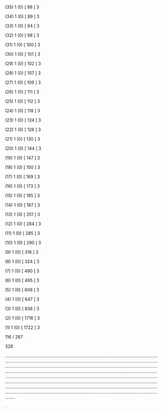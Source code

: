 (35) 1 (0) [ 88 ] 3 


(34) 1 (0) [ 89 ] 3 


(33) 1 (0) [ 94 ] 3 


(32) 1 (0) [ 98 ] 3 


(31) 1 (0) [ 100 ] 3 


(30) 1 (0) [ 101 ] 3 


(29) 1 (0) [ 102 ] 3 


(28) 1 (0) [ 107 ] 3 


(27) 1 (0) [ 109 ] 3 


(26) 1 (0) [ 111 ] 3 


(25) 1 (0) [ 112 ] 3 


(24) 1 (0) [ 118 ] 3 


(23) 1 (0) [ 124 ] 3 


(22) 1 (0) [ 126 ] 3 


(21) 1 (0) [ 130 ] 3 


(20) 1 (0) [ 144 ] 3 


(19) 1 (0) [ 147 ] 3 


(18) 1 (0) [ 150 ] 3 


(17) 1 (0) [ 169 ] 3 


(16) 1 (0) [ 173 ] 3 


(15) 1 (0) [ 185 ] 3 


(14) 1 (0) [ 187 ] 3 


(13) 1 (0) [ 251 ] 3 


(12) 1 (0) [ 284 ] 3 


(11) 1 (0) [ 285 ] 3 


(10) 1 (0) [ 290 ] 3 


(9) 1 (0) [ 316 ] 3 


(8) 1 (0) [ 324 ] 3 


(7) 1 (0) [ 490 ] 3 


(6) 1 (0) [ 495 ] 3 


(5) 1 (0) [ 608 ] 3 


(4) 1 (0) [ 647 ] 3 


(3) 1 (0) [ 836 ] 3 


(2) 1 (0) [ 1716 ] 3 


(1) 1 (0) [ 1722 ] 3 


116 / 287 


328 


........................................................................................................................................................................................................................................................................................................................................................................................................................................................................................................................................................................................................................................................................................................................................................................................................................................................................................................................................................................................................................................ 


 


. 

